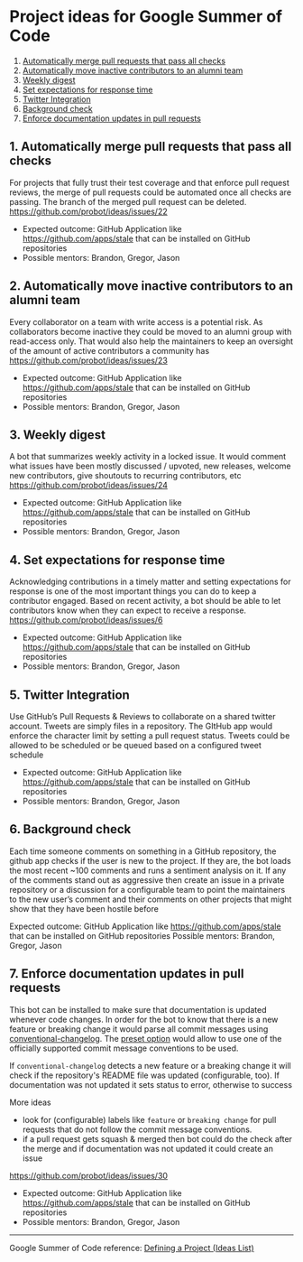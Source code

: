 # Project ideas for Google Summer of Code 

1. [Automatically merge pull requests that pass all checks](project-1)
2. [Automatically move inactive contributors to an alumni team](project-2)
3. [Weekly digest](project-3)
4. [Set expectations for response time](project-4)
5. [Twitter Integration](project-5)
6. [Background check](project-6)
6. [Enforce documentation updates in pull requests](project-7)

<a name="project-1"></a>
## 1. Automatically merge pull requests that pass all checks

For projects that fully trust their test coverage and that enforce pull request reviews, the merge of pull requests could be automated once all checks are passing. The branch of the merged pull request can be deleted.
https://github.com/probot/ideas/issues/22

- Expected outcome: GitHub Application like https://github.com/apps/stale that can be installed on GitHub repositories
- Possible mentors: Brandon, Gregor, Jason

<a name="project-2"></a>
## 2. Automatically move inactive contributors to an alumni team

Every collaborator on a team with write access is a potential risk. As collaborators become inactive they could be moved to an alumni group with read-access only. That would also help the maintainers to keep an oversight of the amount of active contributors a community has
https://github.com/probot/ideas/issues/23

- Expected outcome: GitHub Application like https://github.com/apps/stale that can be installed on GitHub repositories
- Possible mentors: Brandon, Gregor, Jason

<a name="project-3"></a>
## 3. Weekly digest

A bot that summarizes weekly activity in a locked issue. It would comment what issues have been mostly discussed / upvoted, new releases, welcome new contributors, give shoutouts to recurring contributors, etc
https://github.com/probot/ideas/issues/24

- Expected outcome: GitHub Application like https://github.com/apps/stale that can be installed on GitHub repositories
- Possible mentors: Brandon, Gregor, Jason

<a name="project-4"></a>
## 4. Set expectations for response time

Acknowledging contributions in a timely matter and setting expectations for response is one of the most important things you can do to keep a contributor engaged. Based on recent activity, a bot should be able to let contributors know when they can expect to receive a response.
https://github.com/probot/ideas/issues/6

- Expected outcome: GitHub Application like https://github.com/apps/stale that can be installed on GitHub repositories
- Possible mentors: Brandon, Gregor, Jason

<a name="project-5"></a>
## 5. Twitter Integration

Use GitHub’s Pull Requests & Reviews to collaborate on a shared twitter account. Tweets are simply files in a repository. The GItHub app would enforce the character limit by setting a pull request status. Tweets could be allowed to be scheduled or be queued based on a configured tweet schedule

- Expected outcome: GitHub Application like https://github.com/apps/stale that can be installed on GitHub repositories
- Possible mentors: Brandon, Gregor, Jason

<a name="project-6"></a>
## 6. Background check

Each time someone comments on something in a GitHub repository, the github app checks if the user is new to the project. If they are, the bot loads the most recent ~100 comments and runs a sentiment analysis on it. If any of the comments stand out as aggressive then create an issue in a private repository or a discussion for a configurable team to point the maintainers to the new user’s comment and their comments on other projects that might show that they have been hostile before

Expected outcome: GitHub Application like https://github.com/apps/stale that can be installed on GitHub repositories
Possible mentors: Brandon, Gregor, Jason

<a name="project-7"></a>
## 7. Enforce documentation updates in pull requests

This bot can be installed to make sure that documentation is updated whenever code changes. In order for the bot to know that there is a new feature or breaking change it would parse all commit messages using [conventional-changelog](https://github.com/conventional-changelog/conventional-changelog/tree/master/packages/conventional-changelog). The [preset option](https://github.com/conventional-changelog/conventional-changelog/tree/master/packages/conventional-changelog#preset) would allow to use one of the officially supported commit message conventions to be used.

If `conventional-changelog` detects a new feature or a breaking change it will check if the repository's README file was updated (configurable, too). If documentation was not updated it sets status to error, otherwise to success

More ideas

- look for (configurable) labels like `feature` or `breaking change` for pull requests that do not follow the commit message conventions.
- if a pull request gets squash & merged then bot could do the check after the merge and if documentation was not updated it could create an issue

https://github.com/probot/ideas/issues/30
- Expected outcome: GitHub Application like https://github.com/apps/stale that can be installed on GitHub repositories
- Possible mentors: Brandon, Gregor, Jason

---

Google Summer of Code reference: [Defining a Project (Ideas List)](https://google.github.io/gsocguides/mentor/defining-a-project-ideas-list)
